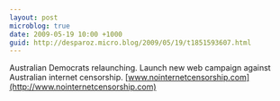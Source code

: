 ```yaml
---
layout: post
microblog: true
date: 2009-05-19 10:00 +1000
guid: http://desparoz.micro.blog/2009/05/19/t1851593607.html
---
```

Australian Democrats relaunching. Launch new web campaign against Australian internet censorship. [www.nointernetcensorship.com](http://www.nointernetcensorship.com)

